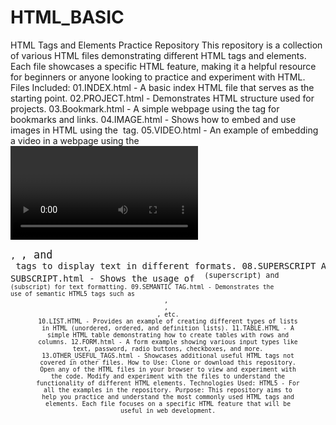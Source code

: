 # HTML_BASIC
HTML Tags and Elements Practice Repository
This repository is a collection of various HTML files demonstrating different HTML tags and elements. Each file showcases a specific HTML feature, making it a helpful resource for beginners or anyone looking to practice and experiment with HTML.
Files Included:
01.INDEX.html - A basic index HTML file that serves as the starting point.
02.PROJECT.html - Demonstrates HTML structure used for projects.
03.Bookmark.html - A simple webpage using the <a> tag for bookmarks and links.
04.IMAGE.html - Shows how to embed and use images in HTML using the <img> tag.
05.VIDEO.html - An example of embedding a video in a webpage using the <video> tag.
06.TEXTURE.html - Demonstrates how to add textures or background images in a page.
07.PRETAG, BIG AND SMALL.html - Uses the <pre>, <big>, and <small> tags to display text in different formats.
08.SUPERSCRIPT AND SUBSCRIPT.html - Shows the usage of <sup> (superscript) and <sub> (subscript) for text formatting.
09.SEMANTIC TAG.html - Demonstrates the use of semantic HTML5 tags such as <header>, <article>, <footer>, etc.
10.LIST.HTML - Provides an example of creating different types of lists in HTML (unordered, ordered, and definition lists).
11.TABLE.HTML - A simple HTML table demonstrating how to create tables with rows and columns.
12.FORM.html - A form example showing various input types like text, password, radio buttons, checkboxes, and more.
13.OTHER_USEFUL_TAGS.html - Showcases additional useful HTML tags not covered in other files.
How to Use:
Clone or download this repository.
Open any of the HTML files in your browser to view and experiment with the code.
Modify and experiment with the files to understand the functionality of different HTML elements.
Technologies Used:
HTML5 - For all the examples in the repository.
Purpose:
This repository aims to help you practice and understand the most commonly used HTML tags and elements. Each file focuses on a specific HTML feature that will be useful in web development.

